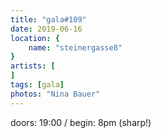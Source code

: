```yaml
---
title: "gala#109"
date: 2019-06-16
location: {
    name: "steinergasse8"
}
artists: [
]
tags: [gala]
photos: "Nina Bauer"
---
```

doors: 19:00 / begin: 8pm (sharp!)  
